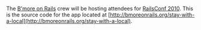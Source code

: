The [B'more on Rails](http://bmoreonrails.org/) crew will be hosting attendees for [RailsConf 2010](http://railsconf.org).  This is the source code for the app located at [http://bmoreonrails.org/stay-with-a-local](http://bmoreonrails.org/stay-with-a-local).